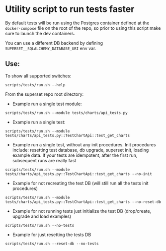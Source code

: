 <!--
Licensed to the Apache Software Foundation (ASF) under one
or more contributor license agreements.  See the NOTICE file
distributed with this work for additional information
regarding copyright ownership.  The ASF licenses this file
to you under the Apache License, Version 2.0 (the
"License"); you may not use this file except in compliance
with the License.  You may obtain a copy of the License at

  http://www.apache.org/licenses/LICENSE-2.0

Unless required by applicable law or agreed to in writing,
software distributed under the License is distributed on an
"AS IS" BASIS, WITHOUT WARRANTIES OR CONDITIONS OF ANY
KIND, either express or implied.  See the License for the
specific language governing permissions and limitations
under the License.
-->

# Utility script to run tests faster

By default tests will be run using the Postgres container defined at the `docker-compose` file on the root of the repo,
so prior to using this script make sure to launch the dev containers.

You can use a different DB backend by defining `SUPERSET__SQLALCHEMY_DATABASE_URI` env var.

## Use:

To show all supported switches:
```$bash
scripts/tests/run.sh --help
```

From the superset repo root directory:

- Example run a single test module:
```$bash
scripts/tests/run.sh --module tests/charts/api_tests.py
```

- Example run a single test:
```$bash
scripts/tests/run.sh --module tests/charts/api_tests.py::TestChartApi::test_get_charts
```

- Example run a single test, without any init procedures. Init procedures include:
  resetting test database, db upgrade, superset init, loading example data. If your tests
  are idempotent, after the first run, subsequent runs are really fast
```$bash
scripts/tests/run.sh --module tests/charts/api_tests.py::TestChartApi::test_get_charts --no-init
```

- Example for not recreating the test DB (will still run all the tests init procedures)
```$bash
scripts/tests/run.sh --module tests/charts/api_tests.py::TestChartApi::test_get_charts --no-reset-db
```

- Example for not running tests just initialize the test DB (drop/create, upgrade and load examples)
```$bash
scripts/tests/run.sh --no-tests
```

- Example for just resetting the tests DB
```$bash
scripts/tests/run.sh --reset-db --no-tests
```

